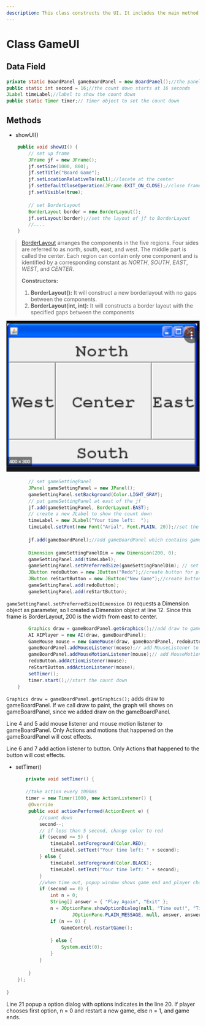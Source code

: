 ```yaml
---
description: This class constructs the UI. It includes the main method
---
```


# Class GameUI

## Data Field

```java
private static BoardPanel gameBoardPanel = new BoardPanel();//the panel contains board  
public static int second = 16;//the count down starts at 16 seconds
JLabel timeLabel;//label to show the count down
public static Timer timer;// Timer object to set the count down
```

## Methods

* showUI\(\)

```java
	public void showUI() {
		// set up frame
		JFrame jf = new JFrame();
		jf.setSize(1000, 800);
		jf.setTitle("Board Game");
		jf.setLocationRelativeTo(null);//locate at the center
		jf.setDefaultCloseOperation(JFrame.EXIT_ON_CLOSE);//close frame and exit the program  
		jf.setVisible(true);
		
		// set BorderLayout
		BorderLayout border = new BorderLayout();
		jf.setLayout(border);//set the layout of jf to BorderLayout
		//....
	}
```

> [BorderLayout](https://www.geeksforgeeks.org/java-awt-borderlayout-class/) arranges the components in the five regions. Four sides are referred to as north, south, east, and west. The middle part is called the center. Each region can contain only one component and is identified by a corresponding constant as _NORTH_, _SOUTH_, _EAST_, _WEST_, and _CENTER_.
>
> **Constructors:**
>
> 1. **BorderLayout\(\):** It will construct a new borderlayout with no gaps between the components.
> 2. **BorderLayout\(int, int\):** It will constructs a border layout with the specified gaps between the components

![](.gitbook/assets/image%20%282%29%20%282%29%20%282%29.png)

```java
		// set gameSettingPanel
		JPanel gameSettingPanel = new JPanel();
		gameSettingPanel.setBackground(Color.LIGHT_GRAY);
		// put gameSettingPanel at east of the jf
		jf.add(gameSettingPanel, BorderLayout.EAST);
		// create a new JLabel to show the count down
		timeLabel = new JLabel("Your time left:  ");
		timeLabel.setFont(new Font("Arial", Font.PLAIN, 20));//set the text font
		
		jf.add(gameBoardPanel);//add gameBoardPanel which contains game board to the jf  

		Dimension gameSettingPanelDim = new Dimension(200, 0);
		gameSettingPanel.add(timeLabel);
		gameSettingPanel.setPreferredSize(gameSettingPanelDim); // set size of the panel 
		JButton redoButton = new JButton("Redo");//create button for player redo a previous step  
		JButton reStartButton = new JButton("New Game");//create button for player to restart a new game  
		gameSettingPanel.add(redoButton);
		gameSettingPanel.add(reStartButton);
```

`gameSettingPanel.setPreferredSize(Dimension D)` requests a Dimension object as parameter, so I created a Dimension object at line 12. Since this frame is BorderLayout, 200 is the width from east to center. 

```java
		Graphics draw = gameBoardPanel.getGraphics();//add draw to gameBoardPanel
		AI AIPlayer = new AI(draw, gameBoardPanel);
		GameMouse mouse = new GameMouse(draw, gameBoardPanel, redoButton, reStartButton, AIPlayer);
		gameBoardPanel.addMouseListener(mouse);// add MouseListener to gameBoardPanel
		gameBoardPanel.addMouseMotionListener(mouse);// add MouseMotionListener to gameBoardPanel
		redoButton.addActionListener(mouse);
		reStartButton.addActionListener(mouse);
		setTimer();
		timer.start();//start the count down
	}
```

`Graphics draw = gameBoardPanel.getGraphics();` adds draw to gameBoardPanel. If we call draw to paint, the graph will shows on gameBoardPanel, since we added draw on the gameBoardPanel.

Line 4 and 5 add mouse listener and mouse motion listener to gameBoardPanel. Only Actions and motions that happened on the gameBoardPanel will cost effects.

Line 6 and 7 add action listener to button. Only Actions that happened to the button will cost effects.

* setTimer\(\)

```java
       private void setTimer() { 
       
       //take action every 1000ms
       timer = new Timer(1000, new ActionListener() { 
        @Override
        public void actionPerformed(ActionEvent e) {
            //count down
            second--;
            // if less than 5 second, change color to red
            if (second <= 5) {
                timeLabel.setForeground(Color.RED);
                timeLabel.setText("Your time left: " + second);
            } else {
                timeLabel.setForeground(Color.BLACK);
                timeLabel.setText("Your time left: " + second);
            }
            //when time out, popup window shows game end and player choose options
            if (second == 0) {
                int n = 0;
                String[] answer = { "Play Again", "Exit" };
                n = JOptionPane.showOptionDialog(null, "Time out!", "Time out!", JOptionPane.DEFAULT_OPTION,
                        JOptionPane.PLAIN_MESSAGE, null, answer, answer[0]);
                if (n == 0) {
                    GameControl.restartGame();

                } else {
                    System.exit(0);
                }
            }

        }
    });

}
```

Line 21 popup a option dialog with options indicates in the line 20. If player chooses first option, n = 0 and restart a new game, else n = 1, and game ends.


